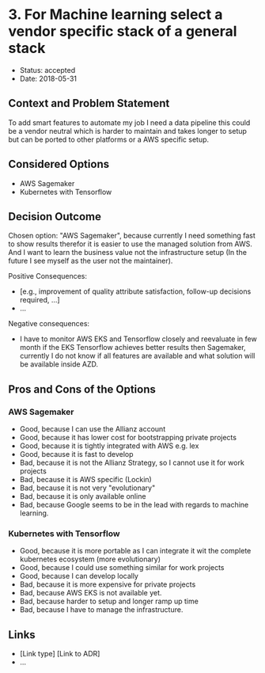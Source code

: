 # 3. For Machine learning select a vendor specific stack of a general stack

* Status: accepted 
* Date: 2018-05-31

## Context and Problem Statement

To add smart features to automate my job I need a data pipeline this could be a vendor neutral which is harder to maintain and takes longer to setup but can be ported to other platforms or a AWS specific setup.

## Considered Options

* AWS Sagemaker
* Kubernetes with Tensorflow

## Decision Outcome

Chosen option: "AWS Sagemaker", because currently I need something fast to show results therefor it is easier to use the managed solution from AWS. And I want to learn the business value not the infrastructure setup (In the future I see myself as the user not the maintainer).

Positive Consequences: <!-- optional -->
* [e.g., improvement of quality attribute satisfaction, follow-up decisions required, …]
* …

Negative consequences: <!-- optional -->
* I have to monitor AWS EKS and Tensorflow closely and reevaluate in few month if the EKS Tensorflow achieves better results then Sagemaker, currently I do not know if all features are available and what solution will be available inside AZD.

## Pros and Cons of the Options <!-- optional -->

### AWS Sagemaker

* Good, because I can use the Allianz account
* Good, because it has lower cost for bootstrapping private projects
* Good, because it is tightly integrated with AWS e.g. lex
* Good, because it is fast to develop
* Bad, because it is not the Allianz Strategy, so I cannot use it for work projects
* Bad, because it is AWS specific \(Lockin\)
* Bad, because it is not very "evolutionary"
* Bad, because it is only available online
* Bad, because Google seems to be in the lead with regards to machine learning. 

### Kubernetes with Tensorflow

* Good, because it is more portable as I can integrate it wit the complete kubernetes ecosystem (more evolutionary)
* Good, because I could use something similar for work projects
* Good, because I can develop locally
* Bad, because it is more expensive for private projects
* Bad, because AWS EKS is not available yet.
* Bad, because harder to setup and longer ramp up time
* Bad, because I have to manage the infrastructure.

## Links <!-- optional -->

* [Link type] [Link to ADR] <!-- example: Refined by [ADR-0005](0005-example.md) -->
* … <!-- numbers of links can vary -->
